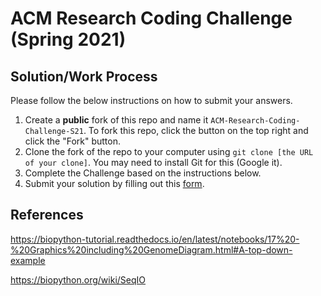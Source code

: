 # ACM Research Coding Challenge (Spring 2021)

## Solution/Work Process

Please follow the below instructions on how to submit your answers.

1. Create a **public** fork of this repo and name it `ACM-Research-Coding-Challenge-S21`. To fork this repo, click the button on the top right and click the "Fork" button.
2. Clone the fork of the repo to your computer using `git clone [the URL of your clone]`. You may need to install Git for this (Google it).
3. Complete the Challenge based on the instructions below.
4. Submit your solution by filling out this [form](https://acmutd.typeform.com/to/uqAJNXUe).

## References

https://biopython-tutorial.readthedocs.io/en/latest/notebooks/17%20-%20Graphics%20including%20GenomeDiagram.html#A-top-down-example

https://biopython.org/wiki/SeqIO

